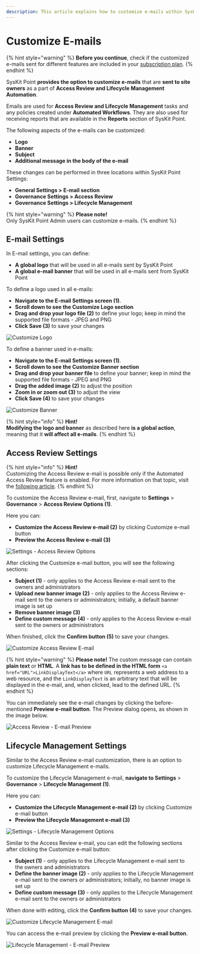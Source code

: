 ```yaml
---
description: This article explains how to customize e-mails within SysKit Point.
---
```


# Customize E-mails

{% hint style="warning" %}
**Before you continue**, check if the customized e-mails sent for different features are included in your [subscription plan](https://www.syskit.com/products/point/pricing/).
{% endhint %}

SysKit Point **provides the option to customize e-mails** that are **sent to site owners** as a part of **Access Review and Lifecycle Management Automation**.  

Emails are used for **Access Review and Lifecycle Management** tasks and any policies created under **Automated Workflows**. They are also used for receiving reports that are available in the **Reports** section of SysKit Point. 

The following aspects of the e-mails can be customized:

* **Logo**
* **Banner**
* **Subject**
* **Additional message in the body of the e-mail**

These changes can be performed in three locations within SysKit Point Settings:

* **General Settings &gt; E-mail section** 
* **Governance Settings &gt; Access Review** 
* **Governance Settings &gt; Lifecycle Management**

{% hint style="warning" %}
**Please note!**  
Only SysKit Point Admin users can customize e-mails.
{% endhint %}

## E-mail Settings

In E-mail settings, you can define:
 * **A global logo** that will be used in all e-mails sent by SysKit Point
 * **A global e-mail banner** that will be used in all e-mails sent from SysKit Point

To define a logo used in all e-mails:
* **Navigate to the E-mail Settings screen \(1\)**. 
* **Scroll down to see the Customize Logo section**
* **Drag and drop your logo file \(2\)** to define your logo; keep in mind the supported file formats - JPEG and PNG
* **Click Save \(3\)** to save your changes

![Customize Logo](../.gitbook/assets/customize-e-mail_define-logo.png)

To define a banner used in e-mails:
* **Navigate to the E-mail Settings screen \(1\)**. 
* **Scroll down to see the Customize Banner section**
* **Drag and drop your banner file** to define your banner; keep in mind the supported file formats - JPEG and PNG
* **Drag the added image \(2\)** to adjust the position
* **Zoom in or zoom out \(3\)** to adjust the view
* **Click Save \(4\)** to save your changes

![Customize Banner](../.gitbook/assets/customize-e-mail_define-banner.png)

{% hint style="info" %}
**Hint!**  
**Modifying the logo and banner** as described here **is a global action**, meaning that it **will affect all e-mails**.
{% endhint %}

## Access Review Settings

{% hint style="info" %}
**Hint!**  
Customizing the Access Review e-mail is possible only if the Automated Access Review feature is enabled. For more information on that topic, visit the [following article](../governance-and-automation/permissions-review/enable-permissions-review.md).
{% endhint %}

To customize the Access Review e-mail, first, navigate to **Settings** > **Governance** > **Access Review Options \(1\)**. 

Here you can:
* **Customize the Access Review e-mail \(2\)** by clicking Customize e-mail button 
* **Preview the Access Review e-mail \(3\)**

![Settings - Access Review Options](../.gitbook/assets/customize-e-mail_access-review-settings-screen.png)

After clicking the Customize e-mail button, you will see the following sections:

* **Subject \(1\)** -  only applies to the Access Review e-mail sent to the owners and administrators
* **Upload new banner image \(2\)** - only applies to the Access Review e-mail sent to the owners or administrators; initially, a default banner image is set up
* **Remove banner image \(3\)**
* **Define custom message \(4\)** - only applies to the Access Review e-mail sent to the owners or administrators

When finished, click the **Confirm button \(5\)** to save your changes.

![Customize Access Review E-mail](../.gitbook/assets/customize-e-mail_access-review-dialog.png)

{% hint style="warning" %}
**Please note!** 
The custom message can contain **plain text** or **HTML**. A **link has to be defined in the HTML form** `<a href="URL">LinkDisplayText</a>` where `URL` represents a web address to a web resource, and the `LinkDisplayText` is an arbitrary text that will be displayed in the e-mail, and, when clicked, lead to the defined URL.
{% endhint %}


You can immediately see the e-mail changes by clicking the before-mentioned **Preview e-mail button**.
The Preview dialog opens, as shown in the image below.

![Access Review - E-mail Preview](../.gitbook/assets/customize-e-mail_access-review-preview.png)

## Lifecycle Management Settings

Similar to the Access Review e-mail customization, there is an option to customize Lifecycle Management e-mails.

To customize the Lifecycle Management e-mail, **navigate to Settings** > **Governance** > **Lifecycle Management \(1\)**.

Here you can:
* **Customize the Lifecycle Management e-mail \(2\)** by clicking Customize e-mail button 
* **Preview the Lifecycle Management e-mail \(3\)**

![Settings - Lifecycle Management Options](../.gitbook/assets/customize-e-mail_lifecycle-management-settings-screen.png)

Similar to the Access Review e-mail, you can edit the following sections after clicking the Customize e-mail button:

* **Subject \(1\)** -  only applies to the Lifecycle Management e-mail sent to the owners and administrators
* **Define the banner image \(2\)** - only applies to the Lifecycle Management e-mail sent to the owners or administrators; initially, no banner image is set up
* **Define custom message \(3\)** - only applies to the Lifecycle Management e-mail sent to the owners or administrators

When done with editing, click the **Confirm button \(4\)** to save your changes.

![Customize Lifecycle Management E-mail](../.gitbook/assets/customize-e-mail_lifecycle-management-dialog.png)

You can access the e-mail preview by clicking the **Preview e-mail button**.

![Lifecycle Management - E-mail Preview](../.gitbook/assets/customize-e-mail_lifecycle-management-preview.png)